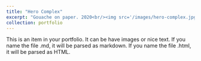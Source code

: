 ```yaml
---
title: "Hero Complex"
excerpt: "Gouache on paper. 2020<br/><img src='/images/hero-complex.jpg'>"
collection: portfolio
---
```


This is an item in your portfolio. It can be have images or nice text. If you name the file .md, it will be parsed as markdown. If you name the file .html, it will be parsed as HTML. 
